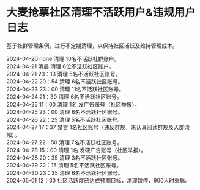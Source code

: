 # 大麦抢票社区清理不活跃用户&违规用户日志
基于社群管理条例，进行不定期清理，以保持社区活跃及维持管理成本。  

2024-04-20 none 清理 10名不活跃社群账户。  
2024-04-21 清晨 清理 6位不活跃社区账户。  
2024-04-21 23：13 清理 5名不活跃社区账号。  
2024-04-22 20：54 清理 6名不活跃社区账号。  
2024-04-23 23：00 清理 11名不活跃社区账号。  
2024-04-24 21：30 清理 6名不活跃社区账号。  
2024-04-25 11：00 清理 1名 发广告账号（社区举报）。   
2024-04-25 23：00 清理 6名不活跃社区账号。  
2024-04-26 22：25 清理 5名不活跃社区账号。    
2024-04-27 17：37 禁言 1名社区账号（违反群规，未认真阅读群规及入群须知）。    
2024-04-27 22：50 清理 7名不活跃社区账号。   
2024-04-28 15：00 清理 1名 发硬广告账号（社区举报）。   
2024-04-28 20：35 清理 3名不活跃社区账号。  
2024-04-29 22：15 清理 5名不活跃社区账号。   
2024-04-30 23：35 清理 6名不活跃社区账号。   
2024-05-01 12：30 社区活跃度已达成预期目标，清理暂停，900人时重启。 
